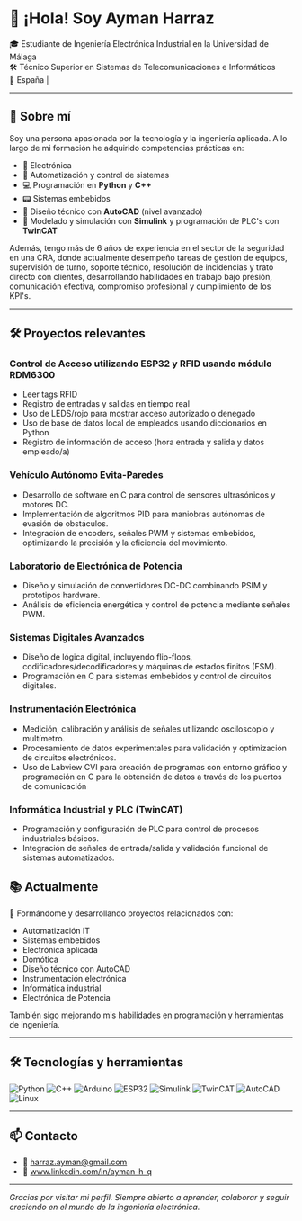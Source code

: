 # 👋 ¡Hola! Soy Ayman Harraz

🎓 Estudiante de Ingeniería Electrónica Industrial en la Universidad de Málaga  
🛠️ Técnico Superior en Sistemas de Telecomunicaciones e Informáticos  
📍 España |

---

## 🚀 Sobre mí

Soy una persona apasionada por la tecnología y la ingeniería aplicada. A lo largo de mi formación he adquirido competencias prácticas en:

- 🔌 Electrónica
- 🤖 Automatización y control de sistemas
- 💻 Programación en **Python** y **C++**
- 📟 Sistemas embebidos
- 📐 Diseño técnico con **AutoCAD** (nivel avanzado)
- 🧠 Modelado y simulación con **Simulink** y programación de PLC's con **TwinCAT**

Además, tengo más de 6 años de experiencia en el sector de la seguridad en una CRA, donde actualmente desempeño tareas de gestión de equipos, supervisión de turno, soporte técnico, resolución de incidencias y trato directo con clientes, desarrollando habilidades en trabajo bajo presión, comunicación efectiva, compromiso profesional y cumplimiento de los KPI's.

---
## 🛠️ Proyectos relevantes

### Control de Acceso utilizando ESP32 y RFID usando módulo RDM6300

- Leer tags RFID
- Registro de entradas y salidas en tiempo real
- Uso de LEDS/rojo para mostrar acceso autorizado o denegado
- Uso de base de datos local de empleados usando diccionarios en Python
- Registro de información de acceso (hora entrada y salida y datos empleado/a)

### Vehículo Autónomo Evita-Paredes

- Desarrollo de software en C para control de sensores ultrasónicos y motores DC.
- Implementación de algoritmos PID para maniobras autónomas de evasión de obstáculos.
- Integración de encoders, señales PWM y sistemas embebidos, optimizando la precisión y la eficiencia del movimiento.

### Laboratorio de Electrónica de Potencia

- Diseño y simulación de convertidores DC-DC combinando PSIM y prototipos hardware.
- Análisis de eficiencia energética y control de potencia mediante señales PWM.

### Sistemas Digitales Avanzados
- Diseño de lógica digital, incluyendo flip-flops, codificadores/decodificadores y máquinas de estados finitos (FSM).
- Programación en C para sistemas embebidos y control de circuitos digitales.

### Instrumentación Electrónica
- Medición, calibración y análisis de señales utilizando osciloscopio y multímetro.
- Procesamiento de datos experimentales para validación y optimización de circuitos electrónicos.
- Uso de Labview CVI para creación de programas con entorno gráfico y programación en C para la obtención de datos a través de los puertos de comunicación

### Informática Industrial y PLC (TwinCAT)
- Programación y configuración de PLC para control de procesos industriales básicos.
- Integración de señales de entrada/salida y validación funcional de sistemas automatizados.

## 📚 Actualmente

🔧 Formándome y desarrollando proyectos relacionados con:

- Automatización IT  
- Sistemas embebidos  
- Electrónica aplicada  
- Domótica  
- Diseño técnico con AutoCAD
- Instrumentación electrónica
- Informática industrial
- Electrónica de Potencia  

También sigo mejorando mis habilidades en programación y herramientas de ingeniería.

---

## 🛠️ Tecnologías y herramientas

![Python](https://img.shields.io/badge/-Python-3776AB?style=flat&logo=python&logoColor=white)
![C++](https://img.shields.io/badge/-C++-00599C?style=flat&logo=cplusplus&logoColor=white)
![Arduino](https://img.shields.io/badge/-Arduino-00979D?style=flat&logo=arduino&logoColor=white)
![ESP32](https://img.shields.io/badge/-ESP32-grey?style=flat)
![Simulink](https://img.shields.io/badge/-Simulink-F77F00?style=flat&logo=mathworks&logoColor=white)
![TwinCAT](https://img.shields.io/badge/-TwinCAT-blue?style=flat)
![AutoCAD](https://img.shields.io/badge/-AutoCAD-E34F26?style=flat&logo=autodesk&logoColor=white)
![Linux](https://img.shields.io/badge/-Linux-FCC624?style=flat&logo=linux&logoColor=black)

---

## 📫 Contacto

- 📧 harraz.ayman@gmail.com  
- 💼 www.linkedin.com/in/ayman-h-q


---

_Gracias por visitar mi perfil. Siempre abierto a aprender, colaborar y seguir creciendo en el mundo de la ingeniería electrónica._
